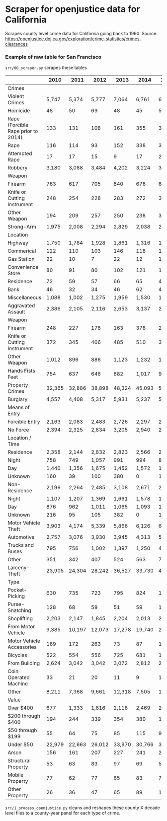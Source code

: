 # Scraper for openjustice data for California

Scrapes county level crime data for California going back to 1990. 
Source: https://openjustice.doj.ca.gov/exploration/crime-statistics/crimes-clearances

### Example of raw table for San Francisco

`src/00_scraper.py` scrapes these tables

|                                  |2010  |2011  |2012  |2013  |2014  |2015  |2016  |2017  |2018  |2019  |
|----------------------------------|------|------|------|------|------|------|------|------|------|------|
|Crimes                            |      |      |      |      |      |      |      |      |      |      |
|Violent Crimes                    |5,747 |5,374 |5,777 |7,064 |6,761 |6,710 |6,190 |6,301 |6,144 |5,933 |
|Homicide                          |48    |50    |69    |48    |45    |53    |57    |56    |46    |40    |
|Rape (Forcible Rape prior to 2014)|133   |131   |108   |161   |355   |344   |342   |367   |354   |324   |
|Rape                              |116   |114   |93    |152   |338   |324   |328   |313   |294   |269   |
|Attempted Rape                    |17    |17    |15    |9     |17    |20    |14    |54    |60    |55    |
|Robbery                           |3,180 |3,088 |3,484 |4,202 |3,224 |3,610 |3,175 |3,220 |3,165 |3,055 |
|Weapon                            |      |      |      |      |      |      |      |      |      |      |
|Firearm                           |763   |617   |705   |840   |676   |616   |563   |576   |446   |365   |
|Knife or Cutting Instrument       |248   |254   |228   |283   |272   |340   |293   |315   |279   |211   |
|Other Weapon                      |194   |209   |257   |250   |238   |338   |269   |312   |311   |313   |
|Strong-Arm                        |1,975 |2,008 |2,294 |2,829 |2,038 |2,316 |2,050 |2,017 |2,129 |2,166 |
|Location                          |      |      |      |      |      |      |      |      |      |      |
|Highway                           |1,750 |1,784 |1,928 |1,861 |1,316 |1,285 |974   |858   |792   |685   |
|Commerical                        |122   |110   |103   |146   |118   |139   |153   |187   |148   |124   |
|Gas Station                       |22    |10    |7     |22    |12    |19    |19    |8     |7     |4     |
|Convenience Store                 |80    |91    |80    |102   |121   |170   |222   |251   |263   |181   |
|Residence                         |72    |59    |57    |66    |65    |46    |47    |50    |63    |40    |
|Bank                              |46    |32    |34    |46    |62    |46    |22    |26    |22    |18    |
|Miscellaneous                     |1,088 |1,002 |1,275 |1,959 |1,530 |1,905 |1,738 |1,840 |1,870 |2,003 |
|Aggravated Assault                |2,386 |2,105 |2,116 |2,653 |3,137 |2,703 |2,616 |2,658 |2,579 |2,514 |
|Weapon                            |      |      |      |      |      |      |      |      |      |      |
|Firearm                           |248   |227   |178   |163   |378   |264   |310   |295   |203   |204   |
|Knife or Cutting Instrument       |372   |345   |406   |485   |510   |388   |337   |325   |324   |287   |
|Other Weapon                      |1,012 |896   |886   |1,123 |1,232 |1,146 |1,084 |1,183 |1,167 |1,145 |
|Hands  Fists  Feet                |754   |637   |646   |882   |1,017 |905   |885   |855   |885   |878   |
|Property Crimes                   |32,365|32,886|38,898|48,324|45,093|53,019|47,402|54,356|49,214|48,780|
|Burglary                          |4,557 |4,408 |5,317 |5,931 |5,237 |5,186 |4,978 |4,935 |5,322 |4,644 |
|Means of Entry                    |      |      |      |      |      |      |      |      |      |      |
|Forcible Entry                    |2,163 |2,083 |2,483 |2,726 |2,297 |2,454 |2,332 |2,477 |2,702 |2,318 |
|No Force                          |2,394 |2,325 |2,834 |3,205 |2,940 |2,732 |2,646 |2,458 |2,620 |2,326 |
|Location / Time                   |      |      |      |      |      |      |      |      |      |      |
|Residence                         |2,358 |2,144 |2,832 |2,823 |2,566 |2,242 |2,045 |1,997 |1,907 |1,702 |
|Night                             |758   |749   |1,057 |991   |994   |824   |844   |802   |806   |763   |
|Day                               |1,440 |1,356 |1,675 |1,452 |1,572 |1,269 |1,133 |1,195 |1,101 |939   |
|Unknown                           |160   |39    |100   |380   |0     |149   |68    |0     |0     |0     |
|Non-Residence                     |2,199 |2,264 |2,485 |3,108 |2,671 |2,944 |2,933 |2,938 |3,415 |2,942 |
|Night                             |1,107 |1,207 |1,369 |1,661 |1,578 |1,741 |1,874 |1,858 |2,149 |1,902 |
|Day                               |876   |962   |1,011 |1,065 |1,093 |1,021 |991   |1,078 |1,266 |1,040 |
|Unknown                           |216   |95    |105   |382   |0     |182   |68    |2     |0     |0     |
|Motor Vehicle Theft               |3,903 |4,174 |5,339 |5,866 |6,126 |6,915 |5,433 |4,834 |4,217 |4,249 |
|Automotive                        |2,757 |3,076 |3,930 |3,945 |4,313 |5,692 |4,325 |3,775 |3,246 |3,047 |
|Trucks and Buses                  |795   |756   |1,002 |1,397 |1,250 |438   |445   |419   |419   |397   |
|Other                             |351   |342   |407   |524   |563   |785   |663   |640   |552   |805   |
|Larceny-Theft                     |23,905|24,304|28,242|36,527|33,730|40,918|36,991|44,587|39,675|39,887|
|Type                              |      |      |      |      |      |      |      |      |      |      |
|Pocket-Picking                    |630   |735   |723   |795   |824   |1,059 |810   |739   |754   |667   |
|Purse-Snatching                   |128   |68    |59    |51    |59    |115   |38    |45    |28    |29    |
|Shoplifting                       |2,203 |2,147 |1,845 |2,204 |2,013 |2,458 |1,907 |2,188 |2,289 |2,298 |
|From Motor Vehicle                |9,385 |10,197|12,073|17,278|19,740|22,883|20,661|29,736|24,491|24,593|
|Motor Vehicle Accessories         |169   |172   |263   |73    |87    |144   |0     |76    |64    |170   |
|Bicycles                          |522   |554   |556   |725   |681   |1,051 |759   |683   |510   |441   |
|From Building                     |2,624 |3,042 |3,042 |3,072 |2,812 |2,942 |2,560 |2,609 |2,375 |2,300 |
|Coin Operated Machine             |33    |21    |20    |11    |9     |18    |7     |7     |11    |10    |
|Other                             |8,211 |7,368 |9,661 |12,318|7,505 |10,248|10,249|8,504 |9,153 |9,379 |
|Value                             |      |      |      |      |      |      |      |      |      |      |
|Over $400                         |677   |1,333 |1,816 |2,118 |2,469 |2,207 |2,380 |21,024|27,423|27,903|
|$200 through $400                 |194   |244   |339   |354   |380   |1,051 |307   |3,266 |4,405 |4,202 |
|$50 through $199                  |55    |64    |75    |85    |115   |979   |238   |3,097 |4,143 |3,996 |
|Under $50                         |22,979|22,663|26,012|33,970|30,766|36,681|34,066|17,200|3,704 |3,786 |
|Arson                             |156   |161   |207   |227   |241   |272   |255   |303   |288   |275   |
|Structural Property               |53    |63    |83    |97    |69    |57    |70    |74    |101   |85    |
|Mobile Property                   |77    |62    |77    |65    |83    |78    |74    |95    |70    |78    |
|Other Property                    |26    |36    |47    |65    |89    |137   |111   |134   |117   |112   |

`src/1_process_openjustice.py` cleans and reshapes these county X
decade level files to a county-year panel for each type of crime.


